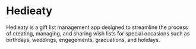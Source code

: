 # Hedieaty
Hedieaty is a gift list management app designed to streamline the process of creating, managing, and sharing wish lists for special occasions such as birthdays, weddings, engagements, graduations, and holidays.
